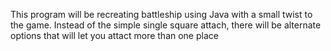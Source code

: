 This program will be recreating battleship using Java with a small twist to the game. Instead of the simple single square attach, there will be alternate options that will let you attact more than one place
